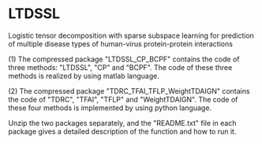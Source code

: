 # LTDSSL
Logistic tensor decomposition with sparse subspace learning for prediction of multiple disease types of human-virus protein-protein interactions

(1) The compressed package "LTDSSL_CP_BCPF" contains the code of three methods: "LTDSSL", "CP" and "BCPF". The code of these three methods is realized by using matlab language.

(2) The compressed package "TDRC_TFAI_TFLP_WeightTDAIGN" contains the code of "TDRC", "TFAI", "TFLP" and "WeightTDAIGN". The code of these four methods is implemented by using python language.

Unzip the two packages separately, and the "README.txt" file in each package gives a detailed description of the function and how to run it.
